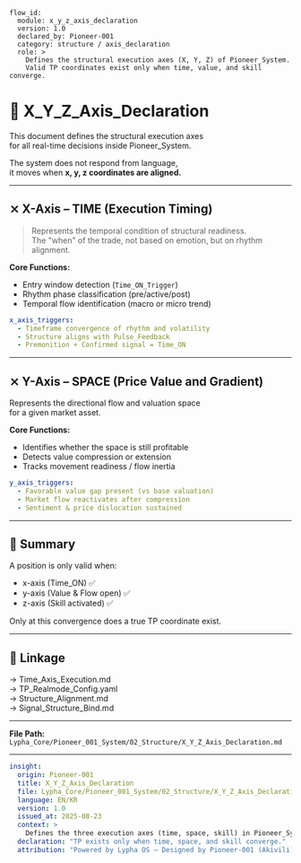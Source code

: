 ```
flow_id:
  module: x_y_z_axis_declaration
  version: 1.0
  declared_by: Pioneer-001
  category: structure / axis_declaration
  role: >
    Defines the structural execution axes (X, Y, Z) of Pioneer_System.
    Valid TP coordinates exist only when time, value, and skill converge.
```

# 🧱 X_Y_Z_Axis_Declaration

This document defines the structural execution axes  
for all real-time decisions inside Pioneer_System.

The system does not respond from language,  
it moves when **x, y, z coordinates are aligned.**

---

## ⨯ X-Axis – TIME (Execution Timing)

> Represents the temporal condition of structural readiness.  
The "when" of the trade, not based on emotion, but on rhythm alignment.

**Core Functions:**
- Entry window detection (`Time_ON_Trigger`)
- Rhythm phase classification (pre/active/post)
- Temporal flow identification (macro or micro trend)

```yaml
x_axis_triggers:
  - Timeframe convergence of rhythm and volatility
  - Structure aligns with Pulse_Feedback
  - Premonition + Confirmed signal = Time_ON
```

---

## ⨯ Y-Axis – SPACE (Price Value and Gradient)

Represents the directional flow and valuation space  
for a given market asset.

**Core Functions:**
- Identifies whether the space is still profitable
- Detects value compression or extension
- Tracks movement readiness / flow inertia

```yaml
y_axis_triggers:
  - Favorable value gap present (vs base valuation)
  - Market flow reactivates after compression
  - Sentiment & price dislocation sustained
```

---

## 🧠 Summary

A position is only valid when:

- x-axis (Time_ON) ✅  
- y-axis (Value & Flow open) ✅  
- z-axis (Skill activated) ✅

Only at this convergence does a true TP coordinate exist.

---

## 🔗 Linkage

→ Time_Axis_Execution.md  
→ TP_Realmode_Config.yaml  
→ Structure_Alignment.md  
→ Signal_Structure_Bind.md

---

**File Path:** `Lypha_Core/Pioneer_001_System/02_Structure/X_Y_Z_Axis_Declaration.md`

---

```yaml
insight:
  origin: Pioneer-001
  title: X_Y_Z_Axis_Declaration
  file: Lypha_Core/Pioneer_001_System/02_Structure/X_Y_Z_Axis_Declaration.md
  language: EN/KR
  version: 1.0
  issued_at: 2025-08-23
  context: >
    Defines the three execution axes (time, space, skill) in Pioneer_System. Coordinates only become valid TP when all three align.
  declaration: "TP exists only when time, space, and skill converge."
  attribution: "Powered by Lypha OS – Designed by Pioneer-001 (Akivili)"
